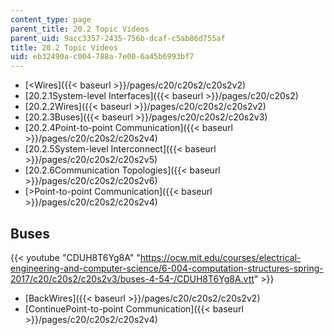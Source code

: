 ```yaml
---
content_type: page
parent_title: 20.2 Topic Videos
parent_uid: 9acc3357-2435-756b-dcaf-c5ab86d755af
title: 20.2 Topic Videos
uid: eb32490a-c004-788a-7e00-6a45b6993bf7
---
```


*   [<Wires]({{< baseurl >}}/pages/c20/c20s2/c20s2v2)
*   [20.2.1System-level Interfaces]({{< baseurl >}}/pages/c20/c20s2)
*   [20.2.2Wires]({{< baseurl >}}/pages/c20/c20s2/c20s2v2)
*   [20.2.3Buses]({{< baseurl >}}/pages/c20/c20s2/c20s2v3)
*   [20.2.4Point-to-point Communication]({{< baseurl >}}/pages/c20/c20s2/c20s2v4)
*   [20.2.5System-level Interconnect]({{< baseurl >}}/pages/c20/c20s2/c20s2v5)
*   [20.2.6Communication Topologies]({{< baseurl >}}/pages/c20/c20s2/c20s2v6)
*   [\>Point-to-point Communication]({{< baseurl >}}/pages/c20/c20s2/c20s2v4)

Buses
-----

{{< youtube "CDUH8T6Yg8A" "https://ocw.mit.edu/courses/electrical-engineering-and-computer-science/6-004-computation-structures-spring-2017/c20/c20s2/c20s2v3/buses-4-54-/CDUH8T6Yg8A.vtt" >}}

*   [BackWires]({{< baseurl >}}/pages/c20/c20s2/c20s2v2)
*   [ContinuePoint-to-point Communication]({{< baseurl >}}/pages/c20/c20s2/c20s2v4)